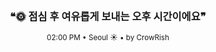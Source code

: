 <div align="center">

<br>

<h3>❝🌞 점심 후 여유롭게 보내는 오후 시간이에요❞</h3>

<sub>02:00 PM • Seoul ☀️ • by CrowRish</sub>

<br>

</div>